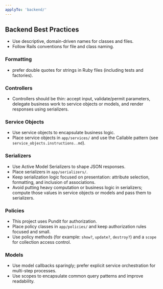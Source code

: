 ```yaml
---
applyTo: 'backend/'
---
```


## Backend Best Practices

- Use descriptive, domain-driven names for classes and files.
- Follow Rails conventions for file and class naming.

### Formatting
- prefer double quotes for strings in Ruby files (including tests and factories).

### Controllers
- Controllers should be thin: accept input, validate/permit parameters, delegate business work to service objects or models, and render responses using serializers.

### Service Objects
- Use service objects to encapsulate business logic.
- Place service objects in `app/services/` and use the Callable pattern (see `service_objects.instructions..md`).

### Serializers
- Use Active Model Serializers to shape JSON responses.
- Place serializers in `app/serializers/`.
- Keep serialization logic focused on presentation: attribute selection, formatting, and inclusion of associations.
- Avoid putting heavy computation or business logic in serializers; compute those values in service objects or models and pass them to serializers.

### Policies
- This project uses Pundit for authorization.
- Place policy classes in `app/policies/` and keep authorization rules focused and small.
- Use policy methods (for example: `show?`, `update?`, `destroy?`) and a `scope` for collection access control.

### Models
- Use model callbacks sparingly; prefer explicit service orchestration for multi-step processes.
- Use scopes to encapsulate common query patterns and improve readability.
